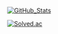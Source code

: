 [![GitHub_Stats](https://github-readme-stats.vercel.app/api?username=Electronics03&count_private=true&show_icons=true&theme=dark)](https://github.com/Electronics03)

[![Solved.ac](http://mazassumnida.wtf/api/generate_badge?boj=electronics)](https://solved.ac/profile/electronics)